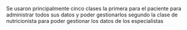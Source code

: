 Se usaron principalmente cinco clases la primera para el paciente para administrar todos sus datos y poder gestionarlos segundo la clase de nutricionista para poder gestionar los datos de los especialistas 